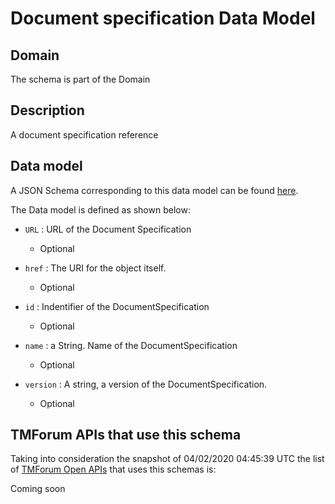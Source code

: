 # Document specification Data Model

## Domain

The  schema is part of the  Domain

## Description

A document specification reference

## Data model

A JSON Schema corresponding to this data model can be found
[here](https://github.com/tmforum-rand/schemas/blob/candidates/Common/DocumentSpecification.schema.json).

The Data model is defined as shown below:
- `URL` : URL of the Document Specification

  - Optional

- `href` : The URI for the object itself.

  - Optional

- `id` : Indentifier of the DocumentSpecification

  - Optional

- `name` : a String. Name of the DocumentSpecification

  - Optional

- `version` : A string, a version of the DocumentSpecification.

  - Optional





## TMForum APIs that use this schema

Taking into consideration the snapshot of 04/02/2020 04:45:39 UTC the list of [TMForum Open APIs](https://www.tmforum.org/open-apis/) that uses this schemas is:

Coming soon